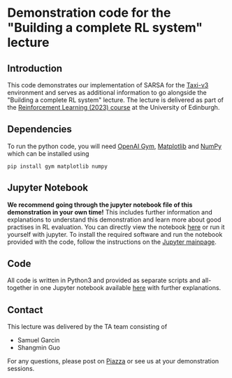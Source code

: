 # Demonstration code for the "Building a complete RL system" lecture

## Introduction
This code demonstrates our implementation of SARSA for the [Taxi-v3](https://www.gymlibrary.dev/environments/toy_text/taxi/) environment and serves as additional information to go alongside the "Building a complete RL system" lecture.
The lecture is delivered as part of the [Reinforcement Learning (2023) course](http://www.drps.ed.ac.uk/22-23/dpt/cxinfr11010.htm) at the University of Edinburgh.

## Dependencies
To run the python code, you will need [OpenAI Gym](https://gym.openai.com), [Matplotlib](https://matplotlib.org/) and [NumPy](https://numpy.org/) which can be installed using

    pip install gym matplotlib numpy

## Jupyter Notebook
**We recommend going through the jupyter notebook file of this demonstration in your own time!** This includes further information and explanations to understand this demonstration and learn more about good practises in RL evaluation.
You can directly view the notebook [here](https://github.com/uoe-agents/Building-a-Complete-RL-System_Demonstration/blob/master/rl_demo.ipynb) or run it yourself with jupyter. To install the required software and run the notebook provided with the code, follow the instructions on the [Jupyter mainpage](https://jupyter.org/).

## Code
All code is written in Python3 and provided as separate scripts and all-together in one Jupyter notebook available [here](https://github.com/uoe-agents/Building-a-Complete-RL-System_Demonstration/blob/master/rl_demo.ipynb) with further explanations.

## Contact
This lecture was delivered by the TA team consisting of

- Samuel Garcin
- Shangmin Guo

For any questions, please post on [Piazza](https://piazza.com/class/lcuftvg9i510b) or see us at your demonstration sessions.
